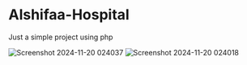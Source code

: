 # Alshifaa-Hospital
Just a simple project using php


![Screenshot 2024-11-20 024037](https://github.com/user-attachments/assets/e2234e09-a72e-4a34-9ce1-9a5319b7a1c1)
![Screenshot 2024-11-20 024018](https://github.com/user-attachments/assets/670e4d39-7d86-4b7b-a921-eb146c837576)
